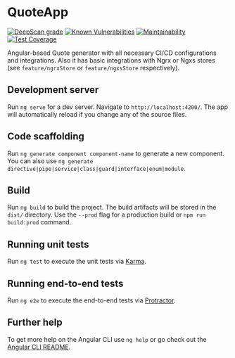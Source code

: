 # QuoteApp

[![DeepScan grade](https://deepscan.io/api/teams/7984/projects/10118/branches/135987/badge/grade.svg)](https://deepscan.io/dashboard#view=project&tid=7984&pid=10118&bid=135987)
[![Known Vulnerabilities](https://snyk.io/test/github/boale/ngQuote/badge.svg?targetFile=package.json)](https://snyk.io/test/github/boale/ngQuote?targetFile=package.json)
[![Maintainability](https://api.codeclimate.com/v1/badges/28cd30bed8aafba2330d/maintainability)](https://codeclimate.com/github/boale/ngQuote/maintainability)
[![Test Coverage](https://api.codeclimate.com/v1/badges/28cd30bed8aafba2330d/test_coverage)](https://codeclimate.com/github/boale/ngQuote/test_coverage)

Angular-based Quote generator with all necessary CI/CD configurations and integrations. 
Also it has basic integrations with Ngrx or Ngxs stores (see `feature/ngrxStore` or `feature/ngxsStore` respectively). 

## Development server

Run `ng serve` for a dev server. Navigate to `http://localhost:4200/`. The app will automatically reload if you change any of the source files.

## Code scaffolding

Run `ng generate component component-name` to generate a new component. You can also use `ng generate directive|pipe|service|class|guard|interface|enum|module`.

## Build

Run `ng build` to build the project. The build artifacts will be stored in the `dist/` directory.
Use the `--prod` flag for a production build or `npm run build:prod` command.

## Running unit tests

Run `ng test` to execute the unit tests via [Karma](https://karma-runner.github.io).

## Running end-to-end tests

Run `ng e2e` to execute the end-to-end tests via [Protractor](http://www.protractortest.org/).

## Further help

To get more help on the Angular CLI use `ng help` or go check out the [Angular CLI README](https://github.com/angular/angular-cli/blob/master/README.md).
